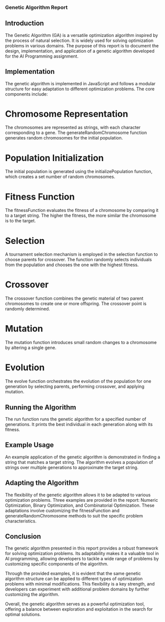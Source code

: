 ### Genetic Algorithm Report
## Introduction
The Genetic Algorithm (GA) is a versatile optimization algorithm inspired by the process of natural selection. It is widely used for solving optimization problems in various domains. The purpose of this report is to document the design, implementation, and application of a genetic algorithm developed for the AI Programming assignment.

## Implementation
The genetic algorithm is implemented in JavaScript and follows a modular structure for easy adaptation to different optimization problems. The core components include:

# Chromosome Representation
The chromosomes are represented as strings, with each character corresponding to a gene. The generateRandomChromosome function generates random chromosomes for the initial population.

# Population Initialization
The initial population is generated using the initializePopulation function, which creates a set number of random chromosomes.

# Fitness Function
The fitnessFunction evaluates the fitness of a chromosome by comparing it to a target string. The higher the fitness, the more similar the chromosome is to the target.

# Selection
A tournament selection mechanism is employed in the selection function to choose parents for crossover. The function randomly selects individuals from the population and chooses the one with the highest fitness.

# Crossover
The crossover function combines the genetic material of two parent chromosomes to create one or more offspring. The crossover point is randomly determined.

# Mutation
The mutation function introduces small random changes to a chromosome by altering a single gene.

# Evolution
The evolve function orchestrates the evolution of the population for one generation by selecting parents, performing crossover, and applying mutation.

## Running the Algorithm
The run function runs the genetic algorithm for a specified number of generations. It prints the best individual in each generation along with its fitness.

## Example Usage
An example application of the genetic algorithm is demonstrated in finding a string that matches a target string. The algorithm evolves a population of strings over multiple generations to approximate the target string.


## Adapting the Algorithm
The flexibility of the genetic algorithm allows it to be adapted to various optimization problems. Three examples are provided in the report: Numeric Optimization, Binary Optimization, and Combinatorial Optimization. These adaptations involve customizing the fitnessFunction and generateRandomChromosome methods to suit the specific problem characteristics.

## Conclusion
The genetic algorithm presented in this report provides a robust framework for solving optimization problems. Its adaptability makes it a valuable tool in AI programming, allowing developers to tackle a wide range of problems by customizing specific components of the algorithm.

Through the provided examples, it is evident that the same genetic algorithm structure can be applied to different types of optimization problems with minimal modifications. This flexibility is a key strength, and developers can experiment with additional problem domains by further customizing the algorithm.

Overall, the genetic algorithm serves as a powerful optimization tool, offering a balance between exploration and exploitation in the search for optimal solutions.